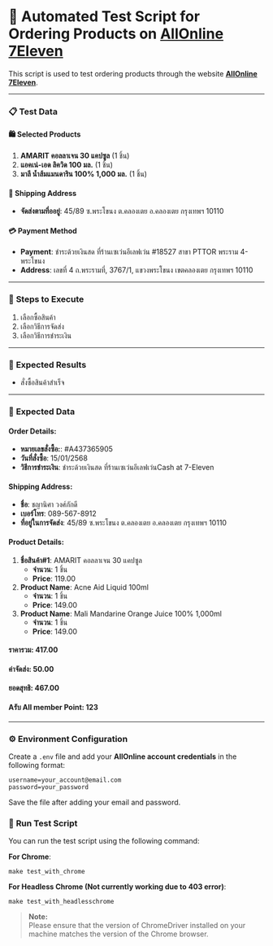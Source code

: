 # 🛒 **Automated Test Script for Ordering Products on [AllOnline 7Eleven](https://www.allonline.7eleven.co.th/)**

This script is used to test ordering products through the website **[AllOnline 7Eleven](https://www.allonline.7eleven.co.th/)**.

---

### 📋 **Test Data**

#### 🛍️ **Selected Products**

1. **AMARIT คอลลาเจน 30 แคปซูล** (1 ชิ้น)
2. **แอคเน่-เอด ลิควิด 100 มล.** (1 ชิ้น)
3. **มาลี น้ำส้มแมนดาริน 100% 1,000 มล.** (1 ชิ้น)

#### 🚚 **Shipping Address**

- **จัดส่งตามที่ออยู่**: 45/89 ซ.พระโขนง ต.คลองเตย อ.คลองเตย กรุงเทพฯ 10110

#### 💳 **Payment Method**

- **Payment**: ชำระด้วยเงินสด ที่ร้านเซเว่นอีเลฟเว่น #18527 สาขา PTTOR พระราม 4-พระโขนง
- **Address**: เลขที่ 4 ถ.พระรามที่, 3767/1, แขวงพระโขนง เขตคลองเตย กรุงเทพฯ 10110

---

### 📝 **Steps to Execute**

1. เลือกซื้อสินค้า
2. เลือกวิธีการจัดส่ง
3. เลือกวิธีการชำระเงิน

---

### 🎯 **Expected Results**

- สั่งซื้อสินค้าสำเร็จ

---

### 📅 **Expected Data**

#### **Order Details:**

- **หมายเลขสั่งซื้อ:**: #A437365905
- **วันที่สั่งซื้อ**: 15/01/2568
- **วิธีการชำระเงิน**: ชำระด้วยเงินสด ที่ร้านเซเว่นอีเลฟเว่นCash at 7-Eleven

#### **Shipping Address:**

- **ชื่อ**: ชญานิศา วงศ์ภักดี
- **เบอร์โทร**: 089-567-8912
- **ที่อยู่ในการจัดส่ง**: 45/89 ซ.พระโขนง ต.คลองเตย อ.คลองเตย กรุงเทพฯ 10110

#### **Product Details:**

1. **ชื่อสินค้า#1**: AMARIT คอลลาเจน 30 แคปซูล
   - **จำนวน**: 1 ชิ้น
   - **Price**: 119.00
2. **Product Name**: Acne Aid Liquid 100ml
   - **จำนวน**: 1 ชิ้น
   - **Price**: 149.00
3. **Product Name**: Mali Mandarine Orange Juice 100% 1,000ml
   - **จำนวน**: 1 ชิ้น
   - **Price**: 149.00

#### **ราคารวม**: 417.00

#### **ค่าจัดส่ง**: 50.00

#### **ยอดสุทธิ**: 467.00

#### **Aรับ All member Point**: 123

---

### ⚙️ **Environment Configuration**

Create a `.env` file and add your **AllOnline account credentials** in the following format:

```env
username=your_account@email.com
password=your_password
```

Save the file after adding your email and password.

### 🚀 **Run Test Script**

You can run the test script using the following command:

**For Chrome**:

```env
make test_with_chrome
```

**For Headless Chrome (Not currently working due to 403 error)**:

```env
make test_with_headlesschrome
```

> **Note:**  
> Please ensure that the version of ChromeDriver installed on your machine matches the version of the Chrome browser.
